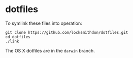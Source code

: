 # dotfiles

To symlink these files into operation:

```shell
git clone https://github.com/locksmithdon/dotfiles.git
cd dotfiles
./link
```

The OS X dotfiles are in the `darwin` branch.
